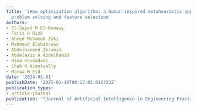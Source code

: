 ```yaml
---
title: 'iHow optimization algorithm: a human-inspired metaheuristic approach for complex
  problem solving and feature selection'
authors:
- El-Sayed M El-Kenawy
- Faris H Rizk
- Ahmed Mohamed Zaki
- Mahmoud Elshabrawy
- Abdelhameed Ibrahim
- Abdelaziz A Abdelhamid
- Nima Khodadadi
- Ehab M ALmetwally
- Marwa M Eid
date: '2024-01-01'
publishDate: '2025-01-10T08:17:03.016733Z'
publication_types:
- article-journal
publication: '*Journal of Artificial Intelligence in Engineering Practice*'
---
```

